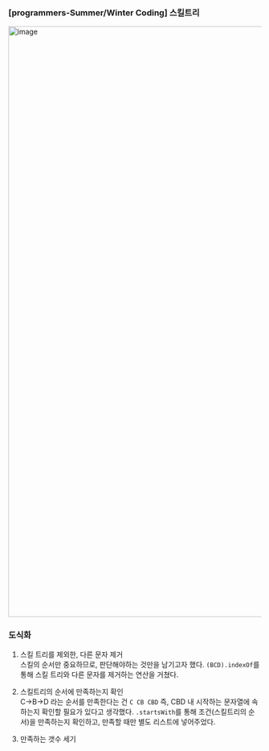 ### [programmers-Summer/Winter Coding] 스킬트리

<img width="1174" alt="image" src="https://github.com/dbstn1325/Algorithm-practice/assets/78465062/a0dadaf4-f806-483f-8e70-f4e85ffab75d">

### 도식화

1. 스킬 트리를 제외한, 다른 문자 제거 <br>
스킬의 순서만 중요하므로, 판단해야하는 것만을 남기고자 했다.
`(BCD).indexOf`를 통해 스킬 트리와 다른 문자를 제거하는 연산을 거쳤다.
   
2. 스킬트리의 순서에 만족하는지 확인 <br>
C->B->D 라는 순서를 만족한다는 건 `C CB CBD` 즉, CBD 내 시작하는 문자열에 속하는지 확인할 필요가 있다고 생각했다.
`.startsWith`를 통해 조건(스킬트리의 순서)을 만족하는지 확인하고, 만족할 때만 별도 리스트에 넣어주었다.

3. 만족하는 갯수 세기 <br>